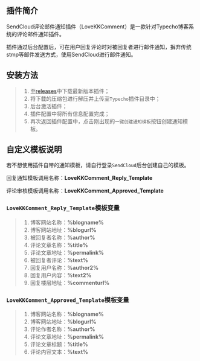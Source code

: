 ## 插件简介

SendCloud评论邮件通知插件（LoveKKComment）是一款针对Typecho博客系统的评论邮件通知插件。

插件通过后台配置后，可在用户回复评论时对被回复者进行邮件通知，摒弃传统stmp等邮件发送方式，使用SendCloud进行邮件通知。

## 安装方法

> 1. 至[releases](https://github.com/ylqjgm/LoveKKComment/releases)中下载最新版本插件；
> 2. 将下载的压缩包进行解压并上传至`Typecho`插件目录中；
> 3. 后台激活插件；
> 4. 插件配置中将所有信息配置完成；
> 5. 再次返回插件配置中，点击刚出现的`一键创建通知模板`按钮创建通知模板。

## 自定义模板说明

若不想使用插件自带的通知模板，请自行登录`SendCloud`后台创建自己的模板。

回复通知模板调用名称：**LoveKKComment_Reply_Template**

评论审核模板调用名称：**LoveKKComment_Approved_Template**

### `LoveKKComment_Reply_Template`模板变量

> 1. 博客网站名称：**%blogname%**
> 2. 博客网站地址：**%blogurl%**
> 3. 被回复者名称：**%author%**
> 4. 评论文章名称：**%title%**
> 5. 评论文章地址：**%permalink%**
> 6. 被回复者评论：**%text%**
> 7. 回复用户名称：**%author2%**
> 8. 回复用户内容：**%text2%**
> 9. 回复楼层地址：**%commenturl%**

### `LoveKKComment_Approved_Template`模板变量

> 1. 博客网站名称：**%blogname%**
> 2. 博客网站地址：**%blogurl%**
> 3. 评论作者名称：**%author%**
> 4. 评论文章地址：**%permalink%**
> 5. 评论文章标题：**%title%**
> 6. 评论内容文本：**%text%**
